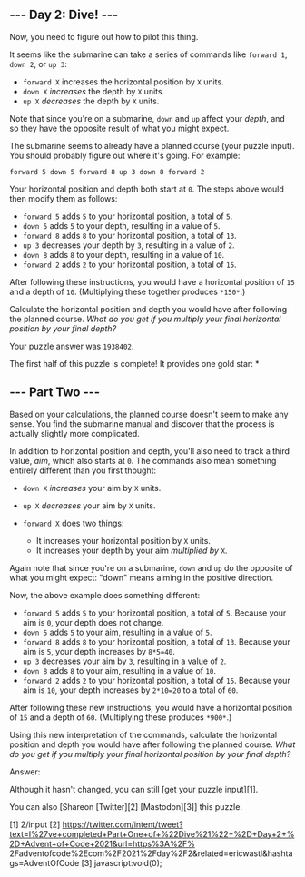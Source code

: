 
## --- Day 2: Dive! ---

Now, you need to figure out how to pilot this thing.

It seems like the submarine can take a series of commands like `forward 1`, `down 2`, or `up 3`:

* `forward X` increases the horizontal position by `X` units.
* `down X` *increases* the depth by `X` units.
* `up X` *decreases* the depth by `X` units.

Note that since you're on a submarine, `down` and `up` affect your *depth*, and so they have the opposite result of what you might
expect.

The submarine seems to already have a planned course (your puzzle input). You should probably figure out where it's going. For example:

`forward 5
down 5
forward 8
up 3
down 8
forward 2
`

Your horizontal position and depth both start at `0`. The steps above would then modify them as follows:

* `forward 5` adds `5` to your horizontal position, a total of `5`.
* `down 5` adds `5` to your depth, resulting in a value of `5`.
* `forward 8` adds `8` to your horizontal position, a total of `13`.
* `up 3` decreases your depth by `3`, resulting in a value of `2`.
* `down 8` adds `8` to your depth, resulting in a value of `10`.
* `forward 2` adds `2` to your horizontal position, a total of `15`.

After following these instructions, you would have a horizontal position of `15` and a depth of `10`. (Multiplying these together
produces `*150*`.)

Calculate the horizontal position and depth you would have after following the planned course. *What do you get if you multiply your
final horizontal position by your final depth?*

Your puzzle answer was `1938402`.

The first half of this puzzle is complete! It provides one gold star: *

## --- Part Two ---

Based on your calculations, the planned course doesn't seem to make any sense. You find the submarine manual and discover that the
process is actually slightly more complicated.

In addition to horizontal position and depth, you'll also need to track a third value, *aim*, which also starts at `0`. The commands
also mean something entirely different than you first thought:

* `down X` *increases* your aim by `X` units.
* `up X` *decreases* your aim by `X` units.
* `forward X` does two things:
  
  * It increases your horizontal position by `X` units.
  * It increases your depth by your aim *multiplied by* `X`.

Again note that since you're on a submarine, `down` and `up` do the opposite of what you might expect: "down" means aiming in the
positive direction.

Now, the above example does something different:

* `forward 5` adds `5` to your horizontal position, a total of `5`. Because your aim is `0`, your depth does not change.
* `down 5` adds `5` to your aim, resulting in a value of `5`.
* `forward 8` adds `8` to your horizontal position, a total of `13`. Because your aim is `5`, your depth increases by `8*5=40`.
* `up 3` decreases your aim by `3`, resulting in a value of `2`.
* `down 8` adds `8` to your aim, resulting in a value of `10`.
* `forward 2` adds `2` to your horizontal position, a total of `15`. Because your aim is `10`, your depth increases by `2*10=20` to a
  total of `60`.

After following these new instructions, you would have a horizontal position of `15` and a depth of `60`. (Multiplying these produces
`*900*`.)

Using this new interpretation of the commands, calculate the horizontal position and depth you would have after following the planned
course. *What do you get if you multiply your final horizontal position by your final depth?*

Answer:

Although it hasn't changed, you can still [get your puzzle input][1].

You can also [Shareon [Twitter][2] [Mastodon][3]] this puzzle.

[1] 2/input
[2] https://twitter.com/intent/tweet?text=I%27ve+completed+Part+One+of+%22Dive%21%22+%2D+Day+2+%2D+Advent+of+Code+2021&url=https%3A%2F%
2Fadventofcode%2Ecom%2F2021%2Fday%2F2&related=ericwastl&hashtags=AdventOfCode
[3] javascript:void(0);

